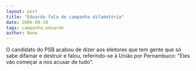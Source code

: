 ```yaml
---
layout: post
title: "Eduardo fala de campanha difamatória"
date: 2006-08-18
tags: campanha,eduardo
author: None
---
```

O candidato do PSB acabou de dizer aos eleitores que tem gente que só sabe difamar e destruir e falou, referindo-se à União por Pernambuco: \"Eles vão começar a nos acusar de tudo\". 